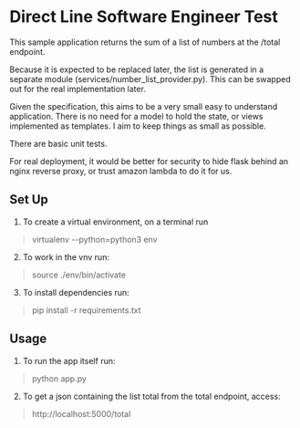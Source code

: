 # Direct Line Software Engineer Test

This sample application returns the sum of a list of numbers at the /total endpoint. 

Because it is expected to be replaced later, the list is generated in a separate module (services/number_list_provider.py). This can be swapped out for the real implementation later. 

Given the specification, this aims to be a very small easy to understand application. There is no need for a model to hold the state, or views implemented as templates. I aim to keep things as small as possible. 

There are basic unit tests. 

For real deployment, it would be better for security to hide flask behind an nginx reverse proxy, or trust amazon lambda to do it for us. 

## Set Up

1.  To create a virtual environment, on a terminal run 

> virtualenv --python=python3 env

2.  To work in the vnv run: 

> source ./env/bin/activate

3.  To install dependencies run: 

> pip install -r requirements.txt

## Usage

1.  To run the app itself run: 

> python app.py

2. To get a json containing the list total from the total endpoint, access:

> http://localhost:5000/total

